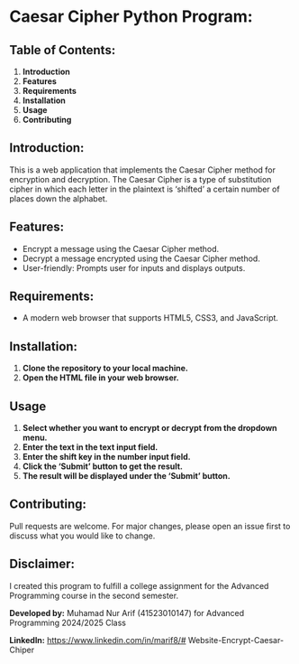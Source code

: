 # Caesar Cipher Python Program:

## Table of Contents:
1. **Introduction**
2. **Features**
3. **Requirements**
4. **Installation**
5. **Usage**
6. **Contributing**

## Introduction:
This is a web application that implements the Caesar Cipher method for encryption and decryption. The Caesar Cipher is a type of substitution cipher in which each letter in the plaintext is ‘shifted’ a certain number of places down the alphabet.

## Features:
- Encrypt a message using the Caesar Cipher method.
- Decrypt a message encrypted using the Caesar Cipher method.
- User-friendly: Prompts user for inputs and displays outputs.

## Requirements:
- A modern web browser that supports HTML5, CSS3, and JavaScript.

## Installation:
1. **Clone the repository to your local machine.**
2. **Open the HTML file in your web browser.**

## Usage
1. **Select whether you want to encrypt or decrypt from the dropdown menu.**
2. **Enter the text in the text input field.**
3. **Enter the shift key in the number input field.**
4. **Click the ‘Submit’ button to get the result.**
5. **The result will be displayed under the ‘Submit’ button.**

## Contributing:
Pull requests are welcome. For major changes, please open an issue first to discuss what you would like to change.

## Disclaimer:
   I created this program to fulfill a college assignment for the Advanced Programming course in the second semester.

**Developed by:** Muhamad Nur Arif (41523010147) for Advanced Programming 2024/2025 Class

**LinkedIn:** https://www.linkedin.com/in/marif8/#   W e b s i t e - E n c r y p t - C a e s a r - C h i p e r  
 